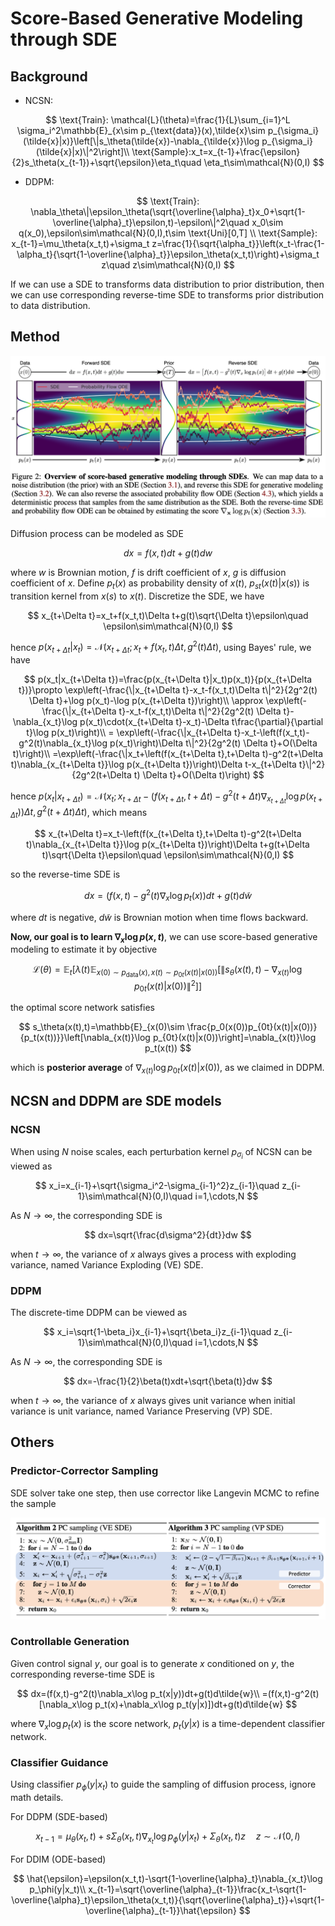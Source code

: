 # Score-Based Generative Modeling through SDE

## Background

- NCSN:

$$
\text{Train}: \mathcal{L}(\theta)=\frac{1}{L}\sum_{i=1}^L \sigma_i^2\mathbb{E}_{x\sim p_{\text{data}}(x),\tilde{x}\sim p_{\sigma_i}(\tilde{x}|x)}\left[\|s_\theta(\tilde{x})-\nabla_{\tilde{x}}\log p_{\sigma_i}(\tilde{x}|x)\|^2\right]\\
\text{Sample}:x_t=x_{t-1}+\frac{\epsilon}{2}s_\theta(x_{t-1})+\sqrt{\epsilon}\eta_t\quad \eta_t\sim\mathcal{N}(0,I)
$$

- DDPM:

$$
\text{Train}: \nabla_\theta\|\epsilon_\theta(\sqrt{\overline{\alpha}_t}x_0+\sqrt{1-\overline{\alpha}_t}\epsilon,t)-\epsilon\|^2\quad x_0\sim q(x_0),\epsilon\sim\mathcal{N}(0,I),t\sim \text{Uni}[0,T]
\\
\text{Sample}: x_{t-1}=\mu_\theta(x_t,t)+\sigma_t z=\frac{1}{\sqrt{\alpha_t}}\left(x_t-\frac{1-\alpha_t}{\sqrt{1-\overline{\alpha}_t}}\epsilon_\theta(x_t,t)\right)+\sigma_t z\quad z\sim\mathcal{N}(0,I)
$$

If we can use a SDE to transforms data distribution to prior distribution, then we can use corresponding reverse-time SDE to transforms prior distribution to data distribution.

## Method

![](fig/SDE1.png)

Diffusion process can be modeled as SDE

$$
dx=f(x,t)dt+g(t)dw
$$

where $w$ is Brownian motion, $f$ is drift coefficient of $x$, $g$ is diffusion coefficient of $x$. Define $p_t(x)$ as probability density of $x(t)$, $p_{st}(x(t)|x(s))$ is transition kernel from $x(s)$ to $x(t)$.
Discretize the SDE, we have

$$
x_{t+\Delta t}=x_t+f(x_t,t)\Delta t+g(t)\sqrt{\Delta t}\epsilon\quad \epsilon\sim\mathcal{N}(0,I)
$$

hence $p(x_{t+\Delta t}|x_t)=\mathcal{N}(x_{t+\Delta t};x_t+f(x_t,t)\Delta t,g^2(t)\Delta t)$, using Bayes' rule, we have

$$
p(x_t|x_{t+\Delta t})=\frac{p(x_{t+\Delta t}|x_t)p(x_t)}{p(x_{t+\Delta t})}\propto \exp\left(-\frac{\|x_{t+\Delta t}-x_t-f(x_t,t)\Delta t\|^2}{2g^2(t) \Delta t}+\log p(x_t)-\log p(x_{t+\Delta t})\right)\\
\approx  \exp\left(-\frac{\|x_{t+\Delta t}-x_t-f(x_t,t)\Delta t\|^2}{2g^2(t) \Delta t}-\nabla_{x_t}\log p(x_t)\cdot(x_{t+\Delta t}-x_t)-\Delta t\frac{\partial}{\partial t}\log p(x_t)\right)\\
= \exp\left(-\frac{\|x_{t+\Delta t}-x_t-\left(f(x_t,t)-g^2(t)\nabla_{x_t}\log p(x_t)\right)\Delta t\|^2}{2g^2(t) \Delta t}+O(\Delta t)\right)\\
=\exp\left(-\frac{\|x_t+\left(f(x_{t+\Delta t},t+\Delta t)-g^2(t+\Delta t)\nabla_{x_{t+\Delta t}}\log p(x_{t+\Delta t})\right)\Delta t-x_{t+\Delta t}\|^2}{2g^2(t+\Delta t) \Delta t}+O(\Delta t)\right)
$$

hence $p(x_t|x_{t+\Delta t})=\mathcal{N}\left(x_t;x_{t+\Delta t}-\left(f(x_{t+\Delta t},t+\Delta t)-g^2(t+\Delta t)\nabla_{x_{t+\Delta t}}\log p(x_{t+\Delta t})\right)\Delta t, g^2(t+\Delta t)\Delta t\right)$, which means

$$
x_{t+\Delta t}=x_t-\left(f(x_{t+\Delta t},t+\Delta t)-g^2(t+\Delta t)\nabla_{x_{t+\Delta t}}\log p(x_{t+\Delta t})\right)\Delta t+g(t+\Delta t)\sqrt{\Delta t}\epsilon\quad \epsilon\sim\mathcal{N}(0,I)
$$

so the reverse-time SDE is

$$
dx=(f(x,t)-g^2(t)\nabla_x\log p_t(x))dt+g(t)d\tilde{w}
$$

where $dt$ is negative, $d\tilde{w}$ is Brownian motion when time flows backward.

__Now, our goal is to learn $\nabla_x\log p(x,t)$__, we can use score-based generative modeling to estimate it by objective

$$
\mathcal{L}(\theta)=\mathbb{E}_{t}\left[\lambda(t)\mathbb{E}_{x(0)\sim p_{\text{data}}(x),x(t)\sim p_{0t}(x(t)|x(0))}\left[\|s_\theta(x(t),t)-\nabla_{x(t)}\log p_{0t}(x(t)|x(0))\|^2\right]\right]
$$

the optimal score network satisfies

$$
s_\theta(x(t),t)=\mathbb{E}_{x(0)\sim \frac{p_0(x(0))p_{0t}(x(t)|x(0))}{p_t(x(t))}}\left[\nabla_{x(t)}\log p_{0t}(x(t)|x(0))\right]=\nabla_{x(t)}\log p_t(x(t))
$$

which is __posterior average__ of $\nabla_{x(t)}\log p_{0t}(x(t)|x(0))$, as we claimed in DDPM.

## NCSN and DDPM are SDE models

### NCSN

When using $N$ noise scales, each perturbation kernel $p_{\sigma_i}$ of NCSN can be viewed as

$$
x_i=x_{i-1}+\sqrt{\sigma_i^2-\sigma_{i-1}^2}z_{i-1}\quad z_{i-1}\sim\mathcal{N}(0,I)\quad i=1,\cdots,N
$$

As $N\to\infty$, the corresponding SDE is

$$
dx=\sqrt{\frac{d\sigma^2}{dt}}dw
$$

when $t\to\infty$, the variance of $x$  always gives a process with exploding variance, named Variance Exploding (VE) SDE.

### DDPM

The discrete-time DDPM can be viewed as

$$
x_i=\sqrt{1-\beta_i}x_{i-1}+\sqrt{\beta_i}z_{i-1}\quad z_{i-1}\sim\mathcal{N}(0,I)\quad i=1,\cdots,N
$$

As $N\to\infty$, the corresponding SDE is

$$
dx=-\frac{1}{2}\beta(t)xdt+\sqrt{\beta(t)}dw
$$

when $t\to\infty$, the variance of $x$ always gives unit variance when initial variance is unit variance, named Variance Preserving (VP) SDE.

## Others

### Predictor-Corrector Sampling

SDE solver take one step, then use corrector like Langevin MCMC to refine the sample

![](fig/SDE2.png)

### Controllable Generation

Given control signal $y$, our goal is to generate $x$ conditioned on $y$, the corresponding reverse-time SDE is

$$
dx=(f(x,t)-g^2(t)\nabla_x\log p_t(x|y))dt+g(t)d\tilde{w}\\
=(f(x,t)-g^2(t)[\nabla_x\log p_t(x)+\nabla_x\log p_t(y|x)])dt+g(t)d\tilde{w}
$$

where $\nabla_x\log p_t(x)$ is the score network, $p_t(y|x)$ is a time-dependent classifier network.

### Classifier Guidance

Using classifier $p_\phi(y|x_t)$ to guide the sampling of diffusion process, ignore math details.

For DDPM (SDE-based)

$$
x_{t-1}=\mu_\theta(x_t,t)+s\Sigma_\theta(x_t,t)\nabla_{x_t}\log p_\phi(y|x_t)+\Sigma_\theta(x_t,t)z\quad z\sim\mathcal{N}(0,I)
$$

For DDIM (ODE-based)

$$
\hat{\epsilon}=\epsilon(x_t,t)-\sqrt{1-\overline{\alpha}_t}\nabla_{x_t}\log p_\phi(y|x_t)\\
x_{t-1}=\sqrt{\overline{\alpha}_{t-1}}\frac{x_t-\sqrt{1-\overline{\alpha}_t}\epsilon_\theta(x_t,t)}{\sqrt{\overline{\alpha}_t}}+\sqrt{1-\overline{\alpha}_{t-1}}\hat{\epsilon}
$$